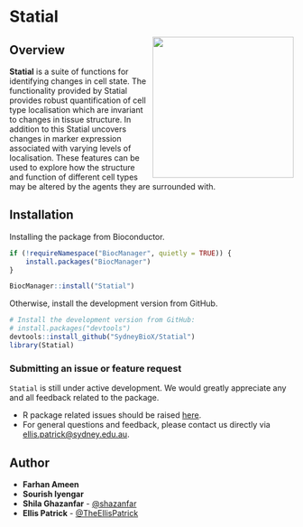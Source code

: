 Statial
======================================================

<img src="https://raw.githubusercontent.com/SydneyBioX/SydneyBioXStickers/main/Statial/statial.png" align="right" width=250 style="margin-left: 10px;">

Overview
--------

**Statial** is a suite of functions for identifying changes in cell state. 
The functionality provided by Statial provides robust quantification of cell 
type localisation which are invariant to changes in tissue structure. In 
addition to this Statial uncovers changes in marker expression associated with
varying levels of localisation. These features can be used to explore how the
structure and function of different cell types may be altered by the agents 
they are surrounded with.


Installation
--------
Installing the package from Bioconductor.
```r
if (!requireNamespace("BiocManager", quietly = TRUE)) {
    install.packages("BiocManager")
}

BiocManager::install("Statial")
```

Otherwise, install the development version from GitHub.

```r
# Install the development version from GitHub:
# install.packages("devtools")
devtools::install_github("SydneyBioX/Statial")
library(Statial)
```

### Submitting an issue or feature request

`Statial` is still under active development. We would greatly appreciate any and 
all feedback related to the package.

* R package related issues should be raised [here](https://github.com/SydneyBioX/Statial/issues).
* For general questions and feedback, please contact us directly via [ellis.patrick@sydney.edu.au](mailto:ellis.patrick@sydney.edu.au).


## Author

* **Farhan Ameen**
* **Sourish Iyengar**
* **Shila Ghazanfar** - [@shazanfar](https://twitter.com/shazanfar)
* **Ellis Patrick**  - [@TheEllisPatrick](https://twitter.com/TheEllisPatrick)
